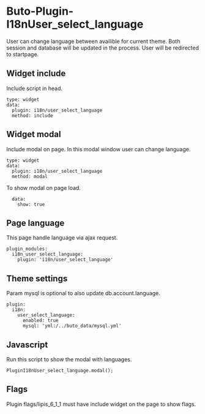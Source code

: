 # Buto-Plugin-I18nUser_select_language
User can change language between availible for current theme.
Both session and database will be updated in the process.
User will be redirected to startpage.

## Widget include
Include script in head.
```
type: widget
data:
  plugin: i18n/user_select_language
  method: include
```

## Widget modal
Include modal on page.
In this modal window user can change language.
```
type: widget
data:
  plugin: i18n/user_select_language
  method: modal
```
To show modal on page load.
```
  data:
    show: true
```

## Page language
This page handle language via ajax request.
```
plugin_modules:
  i18n_user_select_language:
    plugin: 'i18n/user_select_language'
```

## Theme settings
Param mysql is optional to also update db.account.language.
```
plugin:
  i18n:
    user_select_language:
      enabled: true
      mysql: 'yml:/../buto_data/mysql.yml'
```

## Javascript
Run this script to show the modal with languages.
```
PluginI18nUser_select_language.modal();
```

## Flags
Plugin flags/lipis_6_1_1 must have include widget on the page to show flags.
